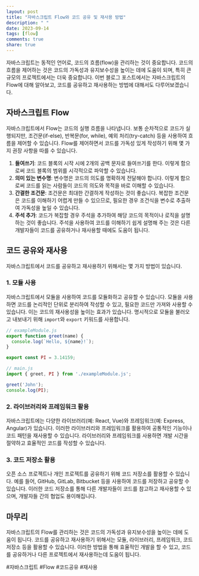 ```yaml
---
layout: post
title: "자바스크립트 Flow와 코드 공유 및 재사용 방법"
description: " "
date: 2023-09-14
tags: [flow]
comments: true
share: true
---
```


자바스크립트는 동적인 언어로, 코드의 흐름(flow)을 관리하는 것이 중요합니다. 코드의 흐름을 제어하는 것은 코드의 가독성과 유지보수성을 높이는 데에 도움이 되며, 특히 큰 규모의 프로젝트에서는 더욱 중요합니다. 이번 블로그 포스트에서는 자바스크립트의 Flow에 대해 알아보고, 코드를 공유하고 재사용하는 방법에 대해서도 다루어보겠습니다.

## 자바스크립트 Flow

자바스크립트에서 Flow는 코드의 실행 흐름을 나타냅니다. 보통 순차적으로 코드가 실행되지만, 조건문(if-else), 반복문(for, while), 예외 처리(try-catch) 등을 사용하여 흐름을 제어할 수 있습니다. Flow를 제어하면서 코드를 가독성 있게 작성하기 위해 몇 가지 권장 사항을 따를 수 있습니다.

1. **들여쓰기**: 코드 블록의 시작 시에 2개의 공백 문자로 들여쓰기를 한다. 이렇게 함으로써 코드 블록의 범위를 시각적으로 파악할 수 있습니다.
2. **의미 있는 변수명**: 변수명은 코드의 의도를 명확하게 전달해야 합니다. 이렇게 함으로써 코드를 읽는 사람들이 코드의 의도와 목적을 바로 이해할 수 있습니다.
3. **간결한 조건문**: 조건문은 최대한 간결하게 작성하는 것이 좋습니다. 복잡한 조건문은 코드를 이해하기 어렵게 만들 수 있으므로, 필요한 경우 조건식을 변수로 추출하여 가독성을 높일 수 있습니다.
4. **주석 추가**: 코드가 복잡할 경우 주석을 추가하여 해당 코드의 목적이나 로직을 설명하는 것이 좋습니다. 주석을 사용하여 코드를 이해하기 쉽게 설명해 주는 것은 다른 개발자들이 코드를 공유하거나 재사용할 때에도 도움이 됩니다.

## 코드 공유와 재사용

자바스크립트에서 코드를 공유하고 재사용하기 위해서는 몇 가지 방법이 있습니다.

### 1. 모듈 사용

자바스크립트에서 모듈을 사용하여 코드를 모듈화하고 공유할 수 있습니다. 모듈을 사용하면 코드를 논리적인 단위로 분리하여 작성할 수 있고, 필요한 코드만 가져와 사용할 수 있습니다. 이는 코드의 재사용성을 높이는 효과가 있습니다. 명시적으로 모듈을 불러오고 내보내기 위해 `import`와 `export` 키워드를 사용합니다.

```javascript
// exampleModule.js
export function greet(name) {
  console.log(`Hello, ${name}!`);
}

export const PI = 3.14159;
```

```javascript
// main.js
import { greet, PI } from './exampleModule.js';

greet('John');
console.log(PI);
```

### 2. 라이브러리와 프레임워크 활용

자바스크립트에는 다양한 라이브러리(예: React, Vue)와 프레임워크(예: Express, Angular)가 있습니다. 이러한 라이브러리와 프레임워크를 활용하여 공통적인 기능이나 코드 패턴을 재사용할 수 있습니다. 라이브러리와 프레임워크를 사용하면 개발 시간을 절약하고 효율적인 코드를 작성할 수 있습니다.

### 3. 코드 저장소 활용

오픈 소스 프로젝트나 개인 프로젝트를 공유하기 위해 코드 저장소를 활용할 수 있습니다. 예를 들어, GitHub, GitLab, Bitbucket 등을 사용하여 코드를 저장하고 공유할 수 있습니다. 이러한 코드 저장소를 통해 다른 개발자들이 코드를 참고하고 재사용할 수 있으며, 개발자들 간의 협업도 용이해집니다.

## 마무리

자바스크립트의 Flow를 관리하는 것은 코드의 가독성과 유지보수성을 높이는 데에 도움이 됩니다. 코드를 공유하고 재사용하기 위해서는 모듈, 라이브러리, 프레임워크, 코드 저장소 등을 활용할 수 있습니다. 이러한 방법을 통해 효율적인 개발을 할 수 있고, 코드를 공유하거나 다른 프로젝트에서 재사용하는데 도움이 됩니다.

#자바스크립트 #Flow #코드공유 #재사용